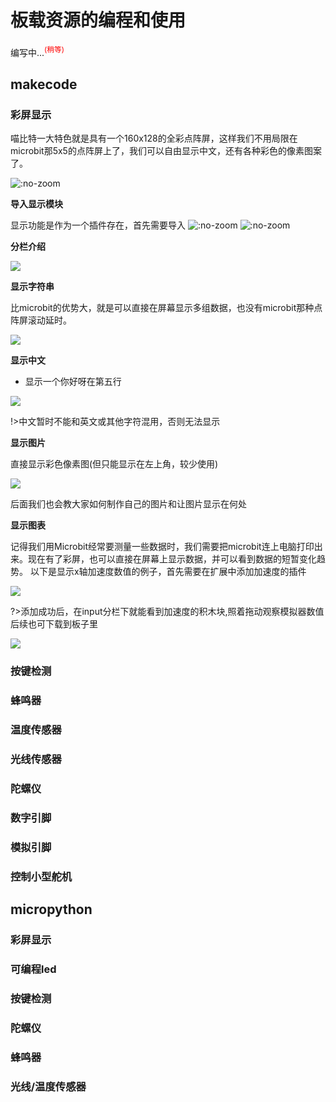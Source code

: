 # 板载资源的编程和使用

编写中...<sup style="color:red">(稍等)<sup>

## **makecode**

### 彩屏显示  

喵比特一大特色就是具有一个160x128的全彩点阵屏，这样我们不用局限在microbit那5x5的点阵屏上了，我们可以自由显示中文，还有各种彩色的像素图案了。

![](https://s2.ax1x.com/2019/01/29/kMOde0.png ':no-zoom')

**导入显示模块**

显示功能是作为一个插件存在，首先需要导入
![](https://s2.ax1x.com/2019/01/29/kMOcl9.png ':no-zoom')
![](https://s2.ax1x.com/2019/01/29/kMOgyR.png ':no-zoom')

**分栏介绍**

![](https://s2.ax1x.com/2019/01/29/kMOWex.png)

**显示字符串**

比microbit的优势大，就是可以直接在屏幕显示多组数据，也没有microbit那种点阵屏滚动延时。

![](https://s2.ax1x.com/2019/01/29/kMO5FO.png)

**显示中文**

- 显示一个你好呀在第五行 

![](https://s2.ax1x.com/2019/01/28/kMdBeU.png)  

!>中文暂时不能和英文或其他字符混用，否则无法显示

**显示图片**

直接显示彩色像素图(但只能显示在左上角，较少使用)

![](https://s2.ax1x.com/2019/01/28/kM0MVS.png)

后面我们也会教大家如何制作自己的图片和让图片显示在何处

**显示图表**

记得我们用Microbit经常要测量一些数据时，我们需要把microbit连上电脑打印出来。现在有了彩屏，也可以直接在屏幕上显示数据，并可以看到数据的短暂变化趋势。
以下是显示x轴加速度数值的例子，首先需要在扩展中添加加速度的插件

![](https://s2.ax1x.com/2019/01/28/kMECuT.png)  
  
?>添加成功后，在input分栏下就能看到加速度的积木块,照着拖动观察模拟器数值后续也可下载到板子里

![](https://s2.ax1x.com/2019/01/28/kMZscq.png)

### 按键检测

### 蜂鸣器

### 温度传感器
  
### 光线传感器

### 陀螺仪  

### 数字引脚  

### 模拟引脚

### 控制小型舵机


## **micropython**

### 彩屏显示  

### 可编程led  

### 按键检测  

### 陀螺仪  

### 蜂鸣器   

### 光线/温度传感器  

